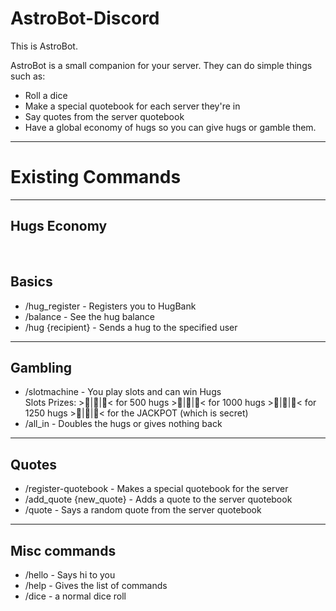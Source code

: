 # AstroBot-Discord

This is AstroBot.

AstroBot is a small companion for your server. They can do simple things such as:

<ul>
    <li>Roll a dice</li>
    <li>Make a special quotebook for each server they're in</li>
    <li>Say quotes from the server quotebook</li>
    <li>Have a global economy of hugs so you can give hugs or gamble them.</li>
</ul>

<hr>

<h1>Existing Commands</h1>

<hr>

<h2>Hugs Economy</h2>

<br>

<h2>Basics</h2>
<ul>
    <li>/hug_register - Registers you to HugBank</li>
    <li>/balance - See the hug balance</li>
    <li>/hug {recipient} - Sends a hug to the specified user</li>
</ul>
<hr>

<h2>Gambling</h2>
<ul>
    <li>/slotmachine - You play slots and can win Hugs
    <br>
    Slots Prizes: 
    >🍇|🍇|🍇< for 500 hugs
    >🍒|🍒|🍒< for 1000 hugs
    >🍓|🍓|🍓< for 1250 hugs
    >🍉|🍉|🍉< for the JACKPOT (which is secret)
    </li>
    <li>/all_in - Doubles the hugs or gives nothing back</li>
</ul>
<hr>

<h2>Quotes</h2>
<ul>
    <li>/register-quotebook - Makes a special quotebook for the server</li>
    <li>/add_quote {new_quote} - Adds a quote to the server quotebook</li>
    <li>/quote - Says a random quote from the server quotebook</li>
</ul>
<hr>

<h2>Misc commands</h2>

<ul>
    <li>/hello - Says hi to you</li>
    <li>/help - Gives the list of commands</li>
    <li>/dice - a normal dice roll</li>
</ul>


